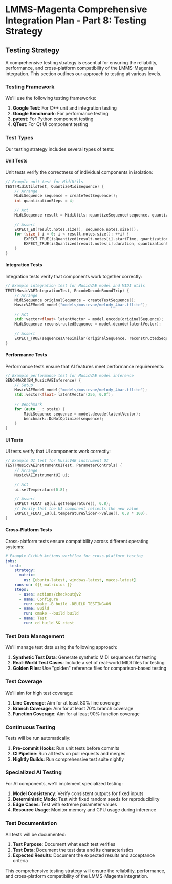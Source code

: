 # LMMS-Magenta Comprehensive Integration Plan - Part 8: Testing Strategy

## Testing Strategy

A comprehensive testing strategy is essential for ensuring the reliability, performance, and cross-platform compatibility of the LMMS-Magenta integration. This section outlines our approach to testing at various levels.

### Testing Framework

We'll use the following testing frameworks:

1. **Google Test**: For C++ unit and integration testing
2. **Google Benchmark**: For performance testing
3. **pytest**: For Python component testing
4. **QTest**: For Qt UI component testing

### Test Types

Our testing strategy includes several types of tests:

#### Unit Tests

Unit tests verify the correctness of individual components in isolation:

```cpp
// Example unit test for MidiUtils
TEST(MidiUtilsTest, QuantizeMidiSequence) {
    // Arrange
    MidiSequence sequence = createTestSequence();
    int quantizationSteps = 4;
    
    // Act
    MidiSequence result = MidiUtils::quantizeSequence(sequence, quantizationSteps);
    
    // Assert
    EXPECT_EQ(result.notes.size(), sequence.notes.size());
    for (size_t i = 0; i < result.notes.size(); ++i) {
        EXPECT_TRUE(isQuantized(result.notes[i].startTime, quantizationSteps));
        EXPECT_TRUE(isQuantized(result.notes[i].duration, quantizationSteps));
    }
}
```

#### Integration Tests

Integration tests verify that components work together correctly:

```cpp
// Example integration test for MusicVAE model and MIDI utils
TEST(MusicVAEIntegrationTest, EncodeDecodeRoundTrip) {
    // Arrange
    MidiSequence originalSequence = createTestSequence();
    MusicVAEModel model("models/musicvae/melody_4bar.tflite");
    
    // Act
    std::vector<float> latentVector = model.encode(originalSequence);
    MidiSequence reconstructedSequence = model.decode(latentVector);
    
    // Assert
    EXPECT_TRUE(sequencesAreSimilar(originalSequence, reconstructedSequence, 0.8));
}
```

#### Performance Tests

Performance tests ensure that AI features meet performance requirements:

```cpp
// Example performance test for MusicVAE model inference
BENCHMARK(BM_MusicVAEInference) {
    // Setup
    MusicVAEModel model("models/musicvae/melody_4bar.tflite");
    std::vector<float> latentVector(256, 0.0f);
    
    // Benchmark
    for (auto _ : state) {
        MidiSequence sequence = model.decode(latentVector);
        benchmark::DoNotOptimize(sequence);
    }
}
```

#### UI Tests

UI tests verify that UI components work correctly:

```cpp
// Example UI test for MusicVAE instrument UI
TEST(MusicVAEInstrumentUITest, ParameterControls) {
    // Arrange
    MusicVAEInstrumentUI ui;
    
    // Act
    ui.setTemperature(0.8);
    
    // Assert
    EXPECT_FLOAT_EQ(ui.getTemperature(), 0.8);
    // Verify that the UI component reflects the new value
    EXPECT_FLOAT_EQ(ui.temperatureSlider->value(), 0.8 * 100);
}
```

#### Cross-Platform Tests

Cross-platform tests ensure compatibility across different operating systems:

```yaml
# Example GitHub Actions workflow for cross-platform testing
jobs:
  test:
    strategy:
      matrix:
        os: [ubuntu-latest, windows-latest, macos-latest]
    runs-on: ${{ matrix.os }}
    steps:
      - uses: actions/checkout@v2
      - name: Configure
        run: cmake -B build -DBUILD_TESTING=ON
      - name: Build
        run: cmake --build build
      - name: Test
        run: cd build && ctest
```

### Test Data Management

We'll manage test data using the following approach:

1. **Synthetic Test Data**: Generate synthetic MIDI sequences for testing
2. **Real-World Test Cases**: Include a set of real-world MIDI files for testing
3. **Golden Files**: Use "golden" reference files for comparison-based testing

### Test Coverage

We'll aim for high test coverage:

1. **Line Coverage**: Aim for at least 80% line coverage
2. **Branch Coverage**: Aim for at least 70% branch coverage
3. **Function Coverage**: Aim for at least 90% function coverage

### Continuous Testing

Tests will be run automatically:

1. **Pre-commit Hooks**: Run unit tests before commits
2. **CI Pipeline**: Run all tests on pull requests and merges
3. **Nightly Builds**: Run comprehensive test suite nightly

### Specialized AI Testing

For AI components, we'll implement specialized testing:

1. **Model Consistency**: Verify consistent outputs for fixed inputs
2. **Deterministic Mode**: Test with fixed random seeds for reproducibility
3. **Edge Cases**: Test with extreme parameter values
4. **Resource Usage**: Monitor memory and CPU usage during inference

### Test Documentation

All tests will be documented:

1. **Test Purpose**: Document what each test verifies
2. **Test Data**: Document the test data and its characteristics
3. **Expected Results**: Document the expected results and acceptance criteria

This comprehensive testing strategy will ensure the reliability, performance, and cross-platform compatibility of the LMMS-Magenta integration.
